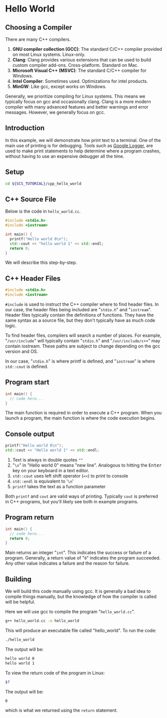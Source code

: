 # Hello World

## Choosing a Compiler

There are many C++ compilers.

1. **GNU compiler collection (GCC)**: The standard C/C++ compiler provided on most Linux systems. Linux-only.
1. **Clang**: Clang provides various extensions that can be used to build custom compiler add-ons. Cross-platform.
   Standard on Mac.
1. **Microsoft Visual C++ (MSVC)**: The standard C/C++ compiler for Windows.
1. **Intel Compiler**: Sometimes used. Optimizations for intel products.
1. **MinGW**: Like gcc, except works on Windows.

Generally, we prioritize compiling for Linux systems. This means we typically focus on gcc and occasionally clang. Clang is a more modern compiler with many advanced features and better warnings and error messages. However, we generally focus on gcc.

## Introduction

In this example, we will demonstrate how print text to a terminal. One of the main use of printing is for debugging.
Tools such as [Google Logger](https://github.com/google/glog), are used to make print statements to help determine
where a program crashes, without having to use an expensive debugger all the time.

## Setup

```bash
cd ${SCS_TUTORIAL}/cpp_hello_world
```

## C++ Source File

Below is the code in `hello_world.cc`.

```cpp
#include <stdio.h>
#include <iostream>

int main() {
  printf("Hello world 0\n");
  std::cout << "hello world 1" << std::endl;
  return 0;
}
```

We will describe this step-by-step.

## C++ Header Files

```cpp
#include <stdio.h>
#include <iostream>
```

`#include` is used to instruct the C++ compiler where to find header files. In our case, the header files being included are
"`stdio.h`" and "`iostream`". Header files typically contain the definitions of functions. They have the same syntax as a source
file, but they don't typically have as much code logic.

To find header files, compilers will search a number of places. For example, "`/usr/include`" will typically contain "`stdio.h`"
and "`/usr/include/c++`" may contain iostream. These paths are subject to change depending on the gcc version and OS.

In our case, "`stdio.h`" is where printf is defined, and "`iostream`" is where `std::cout` is defined.

## Program start

```cpp
int main() {
  // code here...
}
```

The main function is required in order to execute a C++ program. When you launch a program, the main function is where
the code execution begins.

## Console output

```cpp
printf("Hello world 0\n");
std::cout << "Hello world 1" << std::endl;
```

1. Text is always in double quotes `""`
1. "`\n`" in "Hello world 0" means "new line". Analogous to hitting the <kbd>Enter</kbd> key on your keyboard in a text editor.
1. `std::cout` uses left shift operator (`<<`) to print to console
1. `std::endl` is equivalent to '`\n`'
1. `printf` takes the text as a function parameter

Both `printf` and `cout` are valid ways of printing. Typically `cout` is preferred in C++ programs, but you'll likely see
both in example programs.

## Program return

```cpp
int main() {
  // code here...
  return 0;
}
```

Main returns an integer "`int`". This indicates the success or failure of a program. Generally, a return value of "`0`" indicates
the program succeeded. Any other value indicates a failure and the reason for failure.

## Building

We will build this code manually using gcc. It is generally a bad idea to compile things manually, but the knowledge of how
the compiler is called will be helpful.

Here we will use gcc to compile the program "`hello_world.cc`".

```bash
g++ hello_world.cc -o hello_world
```

This will produce an executable file called "hello_world". To run the code:

```bash
./hello_world
```

The output will be:

```sh
hello world 0
hello world 1
```

To view the return code of the program in Linux:

```sh
$?
```

The output will be:

```sh
0
```

which is what we returned using the `return` statement.
